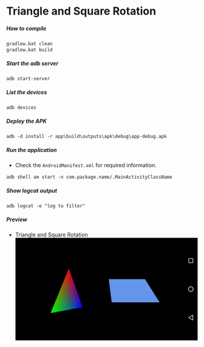 Triangle and Square Rotation
============================

##### How to compile

```
gradlew.bat clean
gradlew.bat build
```

##### Start the adb server

```
adb start-server
```

##### List the devices

```
adb devices
```

##### Deploy the APK

```
adb -d install -r app\build\outputs\apk\debug\app-debug.apk
```

##### Run the application
* Check the ```AndroidManifest.xml``` for required information.
```
adb shell am start -n com.package.name/.MainActivityClassName
```

##### Show logcat output
```
adb logcat -e "log to filter"
```

##### Preview
- Triangle and Square Rotation
    ![triangleAndSquareRotation][triangleAndSquareRotation-image]

[//]: # "Image declaration"

[triangleAndSquareRotation-image]: ./preview/triangleAndSquareRotation.png "Triangle and Square Rotation"
